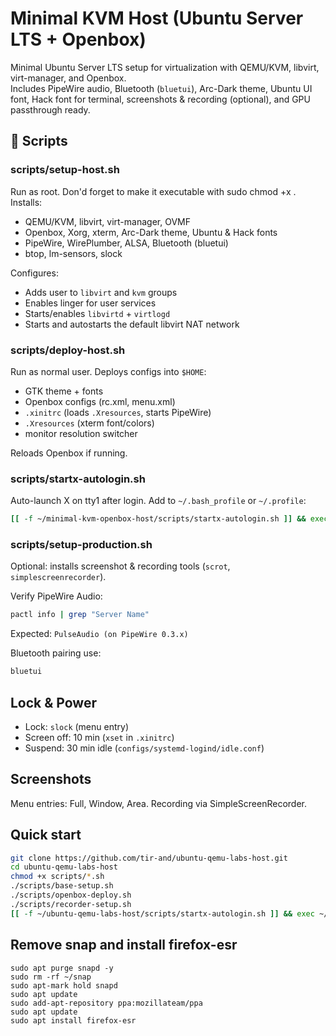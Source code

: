 # Minimal KVM Host (Ubuntu Server LTS + Openbox)

Minimal Ubuntu Server LTS setup for virtualization with QEMU/KVM, libvirt, virt-manager, and Openbox.  
Includes PipeWire audio, Bluetooth (`bluetui`), Arc-Dark theme, Ubuntu UI font, Hack font for terminal, screenshots & recording (optional), and GPU passthrough ready.

## 🚀 Scripts

### scripts/setup-host.sh
Run as root. Don'd forget to make it executable with sudo chmod +x .
Installs:
- QEMU/KVM, libvirt, virt-manager, OVMF
- Openbox, Xorg, xterm, Arc-Dark theme, Ubuntu & Hack fonts
- PipeWire, WirePlumber, ALSA, Bluetooth (bluetui)
- btop, lm-sensors, slock

Configures:
- Adds user to `libvirt` and `kvm` groups
- Enables linger for user services
- Starts/enables `libvirtd` + `virtlogd`
- Starts and autostarts the default libvirt NAT network

### scripts/deploy-host.sh
Run as normal user. Deploys configs into `$HOME`:
- GTK theme + fonts
- Openbox configs (rc.xml, menu.xml)
- `.xinitrc` (loads `.Xresources`, starts PipeWire)
- `.Xresources` (xterm font/colors)
- monitor resolution switcher

Reloads Openbox if running.

### scripts/startx-autologin.sh
Auto-launch X on tty1 after login. Add to `~/.bash_profile` or `~/.profile`:
```bash
[[ -f ~/minimal-kvm-openbox-host/scripts/startx-autologin.sh ]] && exec ~/minimal-kvm-openbox-host/scripts/startx-autologin.sh
```

### scripts/setup-production.sh
Optional: installs screenshot & recording tools (`scrot`, `simplescreenrecorder`).

Verify PipeWire Audio:
```bash
pactl info | grep "Server Name"
```
Expected: `PulseAudio (on PipeWire 0.3.x)`

Bluetooth pairing use:
```bash
bluetui
```

## Lock & Power
- Lock: `slock` (menu entry)
- Screen off: 10 min (`xset` in `.xinitrc`)
- Suspend: 30 min idle (`configs/systemd-logind/idle.conf`)

## Screenshots
Menu entries: Full, Window, Area. Recording via SimpleScreenRecorder.

## Quick start

```bash
git clone https://github.com/tir-and/ubuntu-qemu-labs-host.git
cd ubuntu-qemu-labs-host
chmod +x scripts/*.sh
./scripts/base-setup.sh
./scripts/openbox-deploy.sh
./scripts/recorder-setup.sh
[[ -f ~/ubuntu-qemu-labs-host/scripts/startx-autologin.sh ]] && exec ~/ubuntu-qemu-labs-host/scripts/startx-autologin.sh
```

## Remove snap and install firefox-esr
```
sudo apt purge snapd -y
sudo rm -rf ~/snap
sudo apt-mark hold snapd
sudo apt update
sudo add-apt-repository ppa:mozillateam/ppa
sudo apt update
sudo apt install firefox-esr
```
